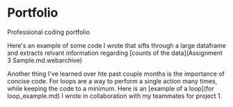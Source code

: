 # Portfolio
Professional coding portfolio

Here's an example of some code I wrote that sifts through a large dataframe and extracts relvant information regarding [counts of the data](Assignment 3 Sample.md.webarchive)

Another thing I've learned over hte past couple months is the importance of concise code. For loops are a way to perform a single action many times, while keeping the code to a minimum. Here is an [example of a loop](for loop_example.md) I wrote in collaboration with my teammates for project 1.
